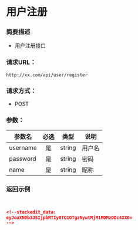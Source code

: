 # 用户注册
### 简要描述

 * 用户注册接口
 
 ### 请求URL：
 
 `http://xx.com/api/user/register`

### 请求方式：

* POST

### 参数：

| 参数名  | 必选 | 类型 | 说明|
|--|:--:|--|--|
| username | 是  | string |  用户名
| password | 是  | string |  密码
| name | 是  | string |  昵称

 ### 返回示例

```json


<!--stackedit_data:
eyJoaXN0b3J5IjpbMTIyOTQ1OTgzNywtMjM1MDMzODc4XX0=
-->